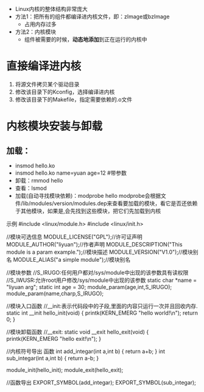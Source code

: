 - Linux内核的整体结构非常庞大
- 方法1：把所有的组件都编译进内核文件，即：zImage或bzImage
	- 占用内存过多
- 方法2：内核模块
	- 组件被需要的时候，**动态地添加**到正在运行的内核中

# 直接编译进内核
1. 将源文件拷贝某个驱动目录
2. 修改该目录下的Kconfig，选择编译进内核
3. 修改该目录下的Makefile，指定需要依赖的.o文件

# 内核模块安装与卸载
## 加载：
- insmod hello.ko
- insmod hello.ko name=yuan age=12  #带参数
- 卸载：rmmod hello
- 查看：lsmod
- 加载(自动寻找模块依赖)：modprobe hello
modprobe会根据文件/lib/modules/version/modules.dep来查看要加载的模块，看它是否还依赖于其他模块，如果是,会先找到这些模块，把它们先加载到内核

示例
#include <linux/module.h>
#include <linux/init.h>

//模块可选信息
MODULE_LICENSE("GPL");//许可证声明
MODULE_AUTHOR("liyuan");//作者声明
MODULE_DESCRIPTION("This module is a param example.");//模块描述
MODULE_VERSION("V1.0");//模块别名
MODULE_ALIAS("a simple module");//模块别名

//模块参数
//S_IRUGO:任何用户都对/sys/module中出现的该参数具有读权限
//S_IWUSR:允许root用户修改/sys/module中出现的该参数
static char *name = "liyuan arg";
static int age = 30;
module_param(age,int,S_IRUGO);
module_param(name,charp,S_IRUGO);
 
//模块入口函数
//__init:表示代码段中的子段,里面的内容只运行一次并且回收内存.
static int __init hello_init(void)
{
    printk(KERN_EMERG "hello world!\n");
    return 0;
}

//模块卸载函数
//__exit:
static void __exit hello_exit(void)
{
    printk(KERN_EMERG "hello exit!\n");
}

//内核符号导出 函数
int add_integar(int a,int b)
{
    return a+b; 
}
int sub_integar(int a,int b)
{
    return a-b; 
}

module_init(hello_init);
module_exit(hello_exit);

//函数导出
EXPORT_SYMBOL(add_integar);
EXPORT_SYMBOL(sub_integar);
